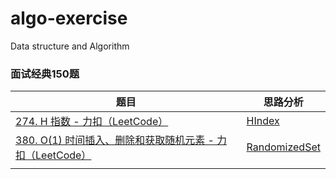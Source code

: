 # algo-exercise
Data structure and Algorithm



### 面试经典150题

| 题目                                                         | 思路分析                                                     |
| ------------------------------------------------------------ | ------------------------------------------------------------ |
| [274. H 指数 - 力扣（LeetCode）](https://leetcode.cn/problems/h-index/description/?envType=study-plan-v2&envId=top-interview-150) | [HIndex](https://www.yuque.com/u2274123/ds9vxa/erymwt2e9ku24uzs) |
| [380. O(1) 时间插入、删除和获取随机元素 - 力扣（LeetCode）](https://leetcode.cn/problems/insert-delete-getrandom-o1/description/?envType=study-plan-v2&envId=top-interview-150) | [RandomizedSet ](https://www.yuque.com/u2274123/ds9vxa/mpm2ytrqg2duvqpu) |
|                                                              |                                                              |


